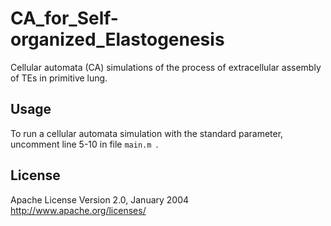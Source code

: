 # CA_for_Self-organized_Elastogenesis
Cellular automata (CA) simulations of the process of extracellular assembly of TEs in primitive lung.
## Usage
To run a cellular automata simulation with the standard parameter, uncomment line 5-10 in file `main.m `.
## License
 Apache License Version 2.0, January 2004 http://www.apache.org/licenses/
